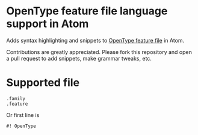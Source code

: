 # OpenType feature file language support in Atom

Adds syntax highlighting and snippets to [OpenType feature file](http://www.adobe.com/devnet/opentype/afdko/topic_feature_file_syntax.html) in Atom.

Contributions are greatly appreciated. Please fork this repository and open a
pull request to add snippets, make grammar tweaks, etc.

# Supported file

```
.family
.feature
```

Or first line is

```
#! OpenType
```
